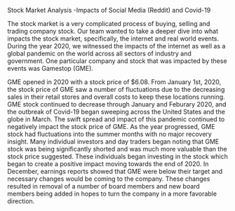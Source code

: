 Stock Market Analysis 
-Impacts of Social Media (Reddit) and Covid-19

The stock market is a very complicated process of buying, selling and trading company stock. Our team wanted to take a deeper dive into what impacts the stock market, specifically, the internet and real world events. During the year 2020, we witnessed the impacts of the internet as well as a global pandemic on the world across all sectors of industry and government. One particular company and stock that was impacted by these events was Gamestop (GME). 

GME opened in 2020 with a stock price of $6.08. From January 1st, 2020, the stock price of GME saw a number of fluctuations due to the decreasing sales in their retail stores and overall costs to keep these locations running. GME stock continued to decrease through January and Feburary 2020, and the outbreak of Covid-19 began sweeping across the United States and the globe in March. The swift spread and impact of this pandemic continued to negatively impact the stock price of GME. As the year progressed, GME stock had fluctuations into the summer months with no major recovery insight. Many individual investors and day traders began noting that GME stock was being significantly shorted and was much more valuable than the stock price suggested. These individuals began investing in the stock which began to create a positive impact moving towards the end of 2020. In December, earnings reports showed that GME were below their target and necessary changes would be coming to the company. These changes resulted in removal of a number of board members and new board members being added in hopes to turn the company in a more favorable direction.






